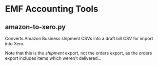 # EMF Accounting Tools


## amazon-to-xero.py

Converts Amazon Business shipment CSVs into a draft bill CSV for import into Xero.

Note that this is the *shipment* export, not the orders export, as the orders export includes items which weren't delivered...
